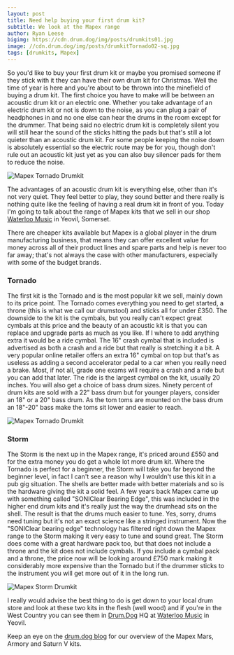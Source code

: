 ```yaml
---
layout: post
title: Need help buying your first drum kit?
subtitle: We look at the Mapex range
author: Ryan Leese
bigimg: https://cdn.drum.dog/img/posts/drumkits01.jpg
image: //cdn.drum.dog/img/posts/drumkitTornado02-sq.jpg
tags: [drumkits, Mapex]
---
```


So you'd like to buy your first drum kit or maybe you promised someone if they stick with it they can have their own drum kit for Christmas. Well the time of year is here and you're about to be thrown into the minefield of buying a drum kit. The first choice you have to make will be between an acoustic drum kit or an electric one. Whether you take advantage of an electric drum kit or not is down to the noise, as you can plug a pair of headphones in and no one else can hear the drums in the room except for the drummer. That being said no electric drum kit is completely silent you will still hear the sound of the sticks hitting the pads but that's still a lot quieter than an acoustic drum kit. For some people keeping the noise down is absolutely essential so the electric route may be for you, though don't rule out an acoustic kit just yet as you can also buy silencer pads for them to reduce the noise. 

![Mapex Tornado Drumkit](https://cdn.drum.dog/img/posts/drumkitTornado01.jpg)

The advantages of an acoustic drum kit is everything else, other than it's not very quiet. They feel better to play, they sound better and there really is nothing quite like the feeling of having a real drum kit in front of you. Today I'm going to talk about the range of Mapex kits that we sell in our shop [Waterloo Music](http://www.waterloomusic.co.uk) in Yeovil, Somerset. 

There are cheaper kits available but Mapex is a global player in the drum manufacturing business, that means they can offer excellent value for money across all of their product lines and spare parts and help is never too far away; that's not always the case with other manufacturers, especially with some of the budget brands.  

### Tornado
 
The first kit is the Tornado and is the most popular kit we sell, mainly down to its price point. The Tornado comes everything you need to get started, a throne (this is what we call our drumstool) and sticks all for under £350. The downside to the kit is the cymbals, but you really can't expect great cymbals at this price and the beauty of an acoustic kit is that you can replace and upgrade parts as much as you like. If I where to add anything extra it would be a ride cymbal. The 16" crash cymbal that is included is advertised as both a crash and a ride but that really is stretching it a bit. A very popular online retailer offers an extra 16" cymbal on top but that's as useless as adding a second accelerator pedal to a car when you really need a brake. Most, if not all, grade one exams will require a crash and a ride but you can add that later. The ride is the largest cymbal on the kit, usually 20 inches. You will also get a choice of bass drum sizes. Ninety percent of drum kits are sold with a 22" bass drum but for younger players, consider an 18" or a 20" bass drum. As the tom toms are mounted on the bass drum an 18"-20" bass make the toms sit lower and easier to reach. 

![Mapex Tornado Drumkit](https://cdn.drum.dog/img/posts/drumkitTornado02.jpg)

### Storm 

The Storm is the next up in the Mapex range, it's priced around £550 and for the extra money you do get a whole lot more drum kit. Where the Tornado is perfect for a beginner, the Storm will take you far beyond the beginner level, in fact I can't see a reason why I wouldn't use this kit in a pub gig situation. The shells are better made with better materials and so is the hardware giving the kit a solid feel. A few years back Mapex came up with something called "SONIClear Bearing Edge", this was included in the higher end drum kits and it's really just the way the drumhead sits on the shell. The result is that the drums much easier to tune. Yes, sorry, drums need tuning but it's not an exact science like a stringed instrument. Now the "SONIClear bearing edge" technology has filtered right down the Mapex range to the Storm making it very easy to tune and sound great. The Storm does come with a great hardware pack too, but that does not include a throne and the kit does not include cymbals. If you include a cymbal pack and a throne, the price now will be looking around £750 mark making it considerably more expensive than the Tornado but if the drummer sticks to the instrument you will get more out of it in the long run.

![Mapex Storm Drumkit](https://cdn.drum.dog/img/posts/drumkitStorm01.jpg)

I really would advise the best thing to do is get down to your local drum store and look at these two kits in the flesh (well wood) and if you're in the West Country you can see them in [Drum.Dog](https://drum.dog) HQ at [Waterloo Music](http://www.waterloomusic.co.uk) in Yeovil. 

Keep an eye on the [drum.dog blog](https://blog.drum.dog) for our overview of the Mapex Mars, Armory and Saturn V kits.


